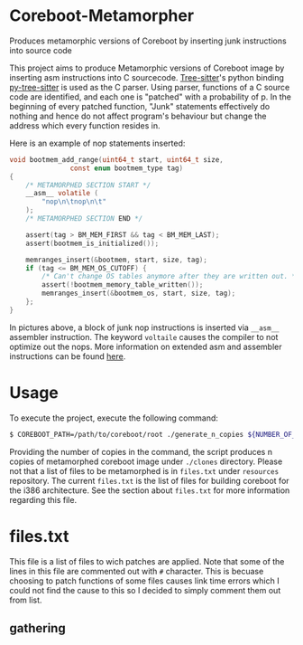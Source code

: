 # Coreboot-Metamorpher
Produces metamorphic versions of Coreboot by inserting junk instructions into source code

This project aims to produce Metamorphic versions of Coreboot image by inserting asm instructions into C sourcecode. <a href="https://tree-sitter.github.io/tree-sitter/">Tree-sitter</a>'s python binding <a href="https://github.com/tree-sitter/py-tree-sitter">py-tree-sitter</a> is used as the C parser. Using parser, functions of a C source code are identified, and each one is "patched" with a probability of p. In the beginning of every patched function, "Junk" statements effectively do nothing and hence do not affect program's behaviour but change the address which every function resides in.


Here is an example of nop statements inserted:

```C
void bootmem_add_range(uint64_t start, uint64_t size,
		       const enum bootmem_type tag)
{
    /* METAMORPHED SECTION START */
    __asm__ volatile (
        "nop\n\tnop\n\t"
    );
    /* METAMORPHED SECTION END */

	assert(tag > BM_MEM_FIRST && tag < BM_MEM_LAST);
	assert(bootmem_is_initialized());

	memranges_insert(&bootmem, start, size, tag);
	if (tag <= BM_MEM_OS_CUTOFF) {
		/* Can't change OS tables anymore after they are written out. */
		assert(!bootmem_memory_table_written());
		memranges_insert(&bootmem_os, start, size, tag);
	};
}

```

In pictures above, a block of junk nop instructions is inserted via `__asm__` assembler instruction. The keyword `voltaile` causes the compiler to not optimize out the nops. More information on extended asm and assembler instructions can be found <a href="https://gcc.gnu.org/onlinedocs/gcc/Extended-Asm.html">here</a>.


# Usage

To execute the project, execute the following command:


```bash
$ COREBOOT_PATH=/path/to/coreboot/root ./generate_n_copies ${NUMBER_OF_COPIES_NEEDED}
```
Providing the number of copies in the command, the script produces n copies of metamorphed coreboot image under `./clones` directory. Please not that a list of files to be metamorphed is in `files.txt` under `resources` repository. The current `files.txt` is the list of files for building coreboot for the i386 architecture. See the section about `files.txt` for more information regarding this file. 


# files.txt

This file is a list of files to wich patches are applied. Note that some of the lines in this file are commented out with `#` character. This is becuase choosing to patch functions of some files causes link time errors which I could not find the cause to this so I decided to simply comment them out from list. 

## gathering 
